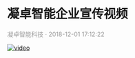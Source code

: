 # 凝卓智能企业宣传视频

<p style="color: #999">凝卓智能科技 · 2018-12-01 17:12:22<p>

[![video](http://gdlinkjob.com/upload/201812/1543652521645584.jpg)](https://v.youku.com/v_show/id_XMzk0NDg0NjMxMg==.html?spm=a2h3j.8428770.3416059.1)
